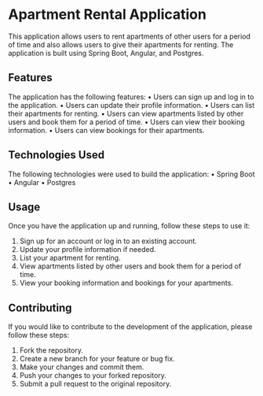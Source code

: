 # Apartment Rental Application
This application allows users to rent apartments of other users for a period of time and also allows users to give their apartments for renting. The application is built using Spring Boot, Angular, and Postgres.
## Features
The application has the following features:
•	Users can sign up and log in to the application.
•	Users can update their profile information.
•	Users can list their apartments for renting.
•	Users can view apartments listed by other users and book them for a period of time.
•	Users can view their booking information.
•	Users can view bookings for their apartments.
## Technologies Used
The following technologies were used to build the application:
•	Spring Boot
•	Angular
•	Postgres
## Usage
Once you have the application up and running, follow these steps to use it:
1.	Sign up for an account or log in to an existing account.
2.	Update your profile information if needed.
3.	List your apartment for renting.
4.	View apartments listed by other users and book them for a period of time.
5.	View your booking information and bookings for your apartments.
## Contributing
If you would like to contribute to the development of the application, please follow these steps:
1.	Fork the repository.
2.	Create a new branch for your feature or bug fix.
3.	Make your changes and commit them.
4.	Push your changes to your forked repository.
5.	Submit a pull request to the original repository.
